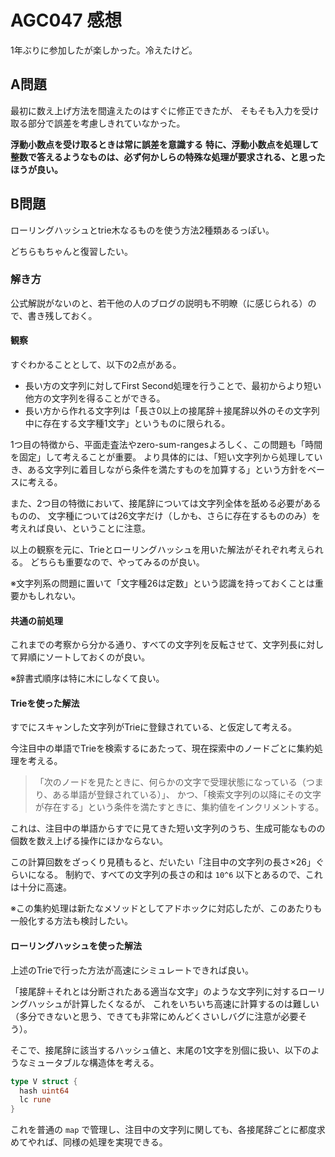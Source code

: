 # AGC047 感想

1年ぶりに参加したが楽しかった。冷えたけど。

## A問題

最初に数え上げ方法を間違えたのはすぐに修正できたが、
そもそも入力を受け取る部分で誤差を考慮しきれていなかった。

**浮動小数点を受け取るときは常に誤差を意識する**
**特に、浮動小数点を処理して整数で答えるようなものは、必ず何かしらの特殊な処理が要求される、と思ったほうが良い。**

## B問題

ローリングハッシュとtrie木なるものを使う方法2種類あるっぽい。

どちらもちゃんと復習したい。

### 解き方

公式解説がないのと、若干他の人のブログの説明も不明瞭（に感じられる）ので、書き残しておく。

#### 観察

すぐわかることとして、以下の2点がある。

- 長い方の文字列に対してFirst Second処理を行うことで、最初からより短い他方の文字列を得ることができる。
- 長い方から作れる文字列は「長さ0以上の接尾辞＋接尾辞以外のその文字列中に存在する文字種1文字」というものに限られる。

1つ目の特徴から、平面走査法やzero-sum-rangesよろしく、この問題も「時間を固定」して考えることが重要。
より具体的には、「短い文字列から処理していき、ある文字列に着目しながら条件を満たすものを加算する」という方針をベースに考える。

また、2つ目の特徴において、接尾辞については文字列全体を舐める必要があるものの、
文字種については26文字だけ（しかも、さらに存在するもののみ）を考えれば良い、ということに注意。

以上の観察を元に、Trieとローリングハッシュを用いた解法がそれぞれ考えられる。
どちらも重要なので、やってみるのが良い。

※文字列系の問題に置いて「文字種26は定数」という認識を持っておくことは重要かもしれない。

#### 共通の前処理

これまでの考察から分かる通り、すべての文字列を反転させて、文字列長に対して昇順にソートしておくのが良い。

※辞書式順序は特に木にしなくて良い。

#### Trieを使った解法

すでにスキャンした文字列がTrieに登録されている、と仮定して考える。

今注目中の単語でTrieを検索するにあたって、現在探索中のノードごとに集約処理を考える。

> 「次のノードを見たときに、何らかの文字で受理状態になっている（つまり、ある単語が登録されている）」、
> かつ、「検索文字列の以降にその文字が存在する」という条件を満たすときに、集約値をインクリメントする。

これは、注目中の単語からすでに見てきた短い文字列のうち、生成可能なものの個数を数え上げる操作にほかならない。

この計算回数をざっくり見積もると、だいたい「注目中の文字列の長さ×26」ぐらいになる。
制約で、すべての文字列の長さの和は `10^6` 以下とあるので、これは十分に高速。

※この集約処理は新たなメソッドとしてアドホックに対応したが、このあたりも一般化する方法も検討したい。

#### ローリングハッシュを使った解法

上述のTrieで行った方法が高速にシミュレートできれば良い。

「接尾辞＋それとは分断されたある適当な文字」のような文字列に対するローリングハッシュが計算したくなるが、
これをいちいち高速に計算するのは難しい（多分できないと思う、できても非常にめんどくさいしバグに注意が必要そう）。

そこで、接尾辞に該当するハッシュ値と、末尾の1文字を別個に扱い、以下のようなミュータブルな構造体を考える。

```go
type V struct {
  hash uint64
  lc rune
}
```

これを普通の `map` で管理し、注目中の文字列に関しても、各接尾辞ごとに都度求めてやれば、同様の処理を実現できる。


